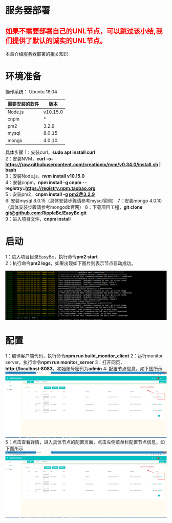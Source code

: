 # 服务器部署

<h2 style="color:red">如果不需要部署自己的UNL节点，可以跳过该小结,我们提供了默认的诚实的UNL节点。</h2>

本章介绍服务器部署的相关知识

# 环境准备

操作系统：
Ubuntu 16.04

| 需要安装的软件 | 版本
| ------ | ------ |
| Node.js | v10.15.0 |
| cnpm | * |
| pm2 | 3.2.9 |
| mysql | 8.0.15 |
| mongo | 4.0.10 |

具体步骤
1：安装curl，**sudo apt install curl**  
2：安装NVM，**curl -o- https://raw.githubusercontent.com/creationix/nvm/v0.34.0/install.sh | bash**  
3：安装Node.js，**nvm install v10.15.0**  
4：安装cnpm，**npm install -g cnpm --registry=https://registry.npm.taobao.org**  
5：安装pm2，**cnpm install -g pm2@3.2.9**  
6: 安装mysql 8.0.15（具体安装步骤请参考mysql官网）
7：安装mongo 4.0.10（具体安装步骤请参考mongodb官网）
8：下载项目工程，**git clone git@github.com:RippleBc/EasyBc.git**  
9：进入项目文件，**cnpm install**  

# 启动

1：进入项目目录EasyBc，执行命令**pm2 start**  
2：执行命令**pm2 logs**，如果出现如下图片则表示节点启动成功。  

![启动成功](/asserts/4.bmp "启动成功")

# 配置
1：编译客户端代码，执行命令**npm run build_monitor_client**
2：运行monitor server，执行命令**npm run monitor_server**
3：打开网页，**http://localhost:8083**，初始账号密码为**admin**
4: 配置节点信息，如下图所示
![配置节点信息](/asserts/3.bmp "配置节点信息")
5：点击查看详情，进入具体节点的配置页面，点击左侧菜单栏配置节点信息，如下图所示
![配置节点信息](/asserts/3.bmp "配置节点信息")
